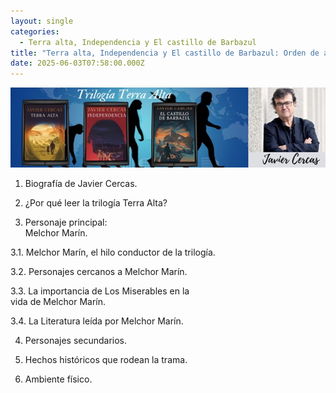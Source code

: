 ```yaml
---
layout: single
categories:
  - Terra alta, Independencia y El castillo de Barbazul
title: "Terra alta, Independencia y El castillo de Barbazul: Orden de análisis"
date: 2025-06-03T07:58:00.000Z
---
```

![](/assets/img/banner.jpg)

1.	Biografía de Javier Cercas.

2.	 ¿Por qué leer  la trilogía Terra Alta?

3.	Personaje principal:  
  Melchor Marín. 

3.1.  Melchor Marín, el hilo conductor  de la trilogía.

3.2.  Personajes cercanos  a  Melchor Marín. 

3.3.  La importancia de Los Miserables  en la  
        vida  de   Melchor Marín.

3.4. La Literatura leída por  Melchor Marín.       

4.	Personajes secundarios.

5.	Hechos históricos que rodean la trama.

6.	Ambiente físico.

